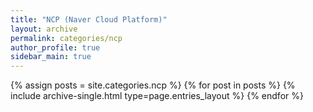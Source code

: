 ```yaml
---
title: "NCP (Naver Cloud Platform)"
layout: archive
permalink: categories/ncp
author_profile: true
sidebar_main: true
---
```


{% assign posts = site.categories.ncp %}
{% for post in posts %} {% include archive-single.html type=page.entries_layout %} {% endfor %}
